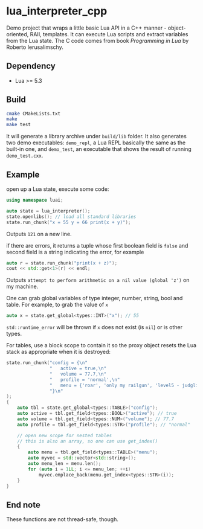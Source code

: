 # lua_interpreter_cpp

Demo project that wraps a little basic Lua API in a C++ manner - object-oriented, RAII, templates. It can execute Lua scripts and extract variables from the Lua state. The C code comes from book _Programming in Lua_ by Roberto Ierusalimschy.

## Dependency
*   Lua >= 5.3

## Build
```sh
cmake CMakeLists.txt
make
make test
```

It will generate a library archive under `build/lib` folder. It also generates two demo executables: `demo_repl`, a Lua REPL basically the same as the built-in one, and `demo_test`, an executable that shows the result of running `demo_test.cxx`.

## Example

open up a Lua state, execute some code:

```cpp
using namespace luai;

auto state = lua_interpreter();
state.openlibs(); // load all standard libraries
state.run_chunk("x = 55 y = 66 print(x + y)");
```

Outputs `121` on a new line.

if there are errors, it returns a tuple whose first boolean field is `false` and second field is a string indicating the error, for example

```cpp
auto r = state.run_chunk("print(x + z)");
cout << std::get<1>(r) << endl;
```

Outputs `attempt to perform arithmetic on a nil value (global 'z')` on my machine.

One can grab global variables of type integer, number, string, bool and table. For example, to grab the value of `x`

```cpp
auto x = state.get_global<types::INT>("x"); // 55
```

`std::runtime_error` will be thrown if `x` does not exist (is `nil`) or is other types.

For tables, use a block scope to contain it so the proxy object resets the Lua stack as appropriate when it is destroyed:

```cpp
state.run_chunk("config = {\n"
                "   active = true,\n"
                "   volume = 77.7,\n"
                "   profile = 'normal',\n"
                "   menu = {'roar', 'only my railgun', 'level5 - judglight', 'late in autumn'}\n"
                "}\n"
);
{
    auto tbl = state.get_global<types::TABLE>("config");
    auto active = tbl.get_field<types::BOOL>("active"); // true
    auto volume = tbl.get_field<types::NUM>("volume"); // 77.7
    auto profile = tbl.get_field<types::STR>("profile"); // "normal"

    // open new scope for nested tables
    // this is also an array, so one can use get_index()
    {
        auto menu = tbl.get_field<types::TABLE>("menu");
        auto myvec = std::vector<std::string>();
        auto menu_len = menu.len();
        for (auto i = 1LL; i <= menu_len; ++i)
            myvec.emplace_back(menu.get_index<types::STR>(i));
    }
}
```

## End note

These functions are not thread-safe, though.
